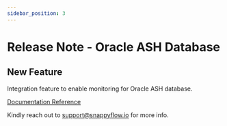 ```yaml
---
sidebar_position: 3 
---
```

# Release Note - Oracle ASH Database

## New Feature

Integration feature to enable monitoring for Oracle ASH database.

[Documentation Reference](/docs/selfhosted-turbo/Integrations/plugin/oracleASH)

Kindly reach out to [support@snappyflow.io](mailto:support@snappyflow.io) for more info.
